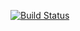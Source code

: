 [![Build Status](https://travis-ci.com/plifis/job4j_dreamjob.svg?branch=master)](https://travis-ci.com/plifis/job4j_dreamjob)